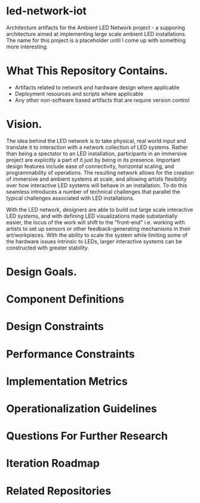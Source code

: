 # led-network-iot
Architecture artifacts for the Ambient LED Network project - a supporing architecture aimed at implementing large scale ambient LED installations.  The name for this project is a placeholder until I come up with something more interesting. 

# What This Repository Contains.

- Artifacts related to network and hardware design where applicable 
- Deployment resources and scripts where applicable
- Any other non-software based artifacts that are require version control

# Vision.

The idea behind the LED network is to take physical, real world input and translate it to interaction with a network collection of LED systems. Rather than being a spectator to an LED installation, participants in an immersive project are explicitly a part of it just by being in its presence. Important design features include ease of connectivity, horizontal scaling, and programmability of operations.  The resulting network allows for the creation of immersive and ambient systems at scale, and allowing artists flexibility over how interactive LED systems will behave in an installation.  To do this seamless introduces a number of technical challenges that parallel the typical challenges associated with LED installations.

With the LED network, designers are able to build out large scale interactive LED systems, and with defining LED visualizations made substantially easier, the locus of the work will shift to the "front-end" i.e. working with artists to set up sensors or other feedback-generating mechanisms in their art/workpieces.  With the ability to scale the system while limiting some of the hardware issues intrinsic to LEDs, larger interactive systems can be constructed with greater stability. 

# Design Goals.



# Component Definitions



# Design Constraints



# Performance Constraints



# Implementation Metrics


# Operationalization Guidelines

# Questions For Further Research

# Iteration Roadmap

# Related Repositories


